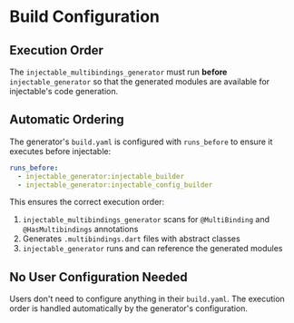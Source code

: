 # Build Configuration

## Execution Order

The `injectable_multibindings_generator` must run **before** `injectable_generator` so that the generated modules are available for injectable's code generation.

## Automatic Ordering

The generator's `build.yaml` is configured with `runs_before` to ensure it executes before injectable:

```yaml
runs_before:
  - injectable_generator:injectable_builder
  - injectable_generator:injectable_config_builder
```

This ensures the correct execution order:
1. `injectable_multibindings_generator` scans for `@MultiBinding` and `@HasMultibindings` annotations
2. Generates `.multibindings.dart` files with abstract classes
3. `injectable_generator` runs and can reference the generated modules

## No User Configuration Needed

Users don't need to configure anything in their `build.yaml`. The execution order is handled automatically by the generator's configuration.


